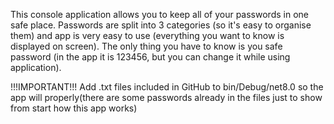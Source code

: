 This console application allows you to keep all of your passwords in one safe place. Passwords are split into 3 categories (so it's easy to organise them) and
app is very easy to use (everything you want to know is displayed on screen). The only thing you have to know is you safe password (in the app it is 123456, but you can change it
while using application). 

!!!IMPORTANT!!!
Add .txt files included in GitHub to bin/Debug/net8.0 so the app will properly(there are some passwords already in the files just to show from start how this app works)
